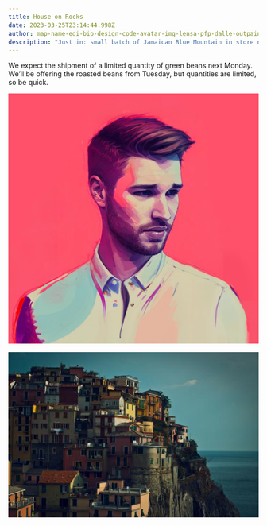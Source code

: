 ```yaml
---
title: House on Rocks
date: 2023-03-25T23:14:44.998Z
author: map-name-edi-bio-design-code-avatar-img-lensa-pfp-dalle-outpaint-png
description: "Just in: small batch of Jamaican Blue Mountain in store next week"
---
```

We expect the shipment of a limited quantity of green beans next Monday. We’ll be offering the roasted beans from Tuesday, but quantities are limited, so be quick.

![](/img/lensa-pfp-dalle-outpaint.png)

![](/img/397-536x354.jpg)